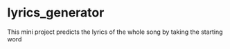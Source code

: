 # lyrics_generator
This mini project predicts the lyrics of the whole song by taking the starting word

